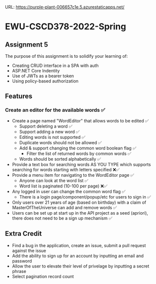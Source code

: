 URL:
https://purple-plant-006657c1e.5.azurestaticapps.net/

# EWU-CSCD378-2022-Spring

## Assignment 5

The purpose of this assignment is to solidify your learning of:

- Creating CRUD interface in a SPA with auth
- ASP.NET Core Indentity
- Use of JWTs as a bearer token
- Using policy-based authorization

## Features

### Create an editor for the available words ✅

- Create a page named "WordEditor" that allows words to be edited ✅
  - Support deleting a word ✅
  - Support adding a new word ✅
  - Editing words is not supported ✅
  - Duplicate words should not be allowed ✅
  - Add & support changing the common word boolean flag ✅
    - Filter the list of returned words by common words ✅
  - Words should be sorted alphabetically ✅
- Provide a text box for searching words AS YOU TYPE which supports searching for words starting with letters specified ❌✅
- Provide a menu item for navigating to the WordEditor page ✅
  - Anyone can look at the word list ✅
  - Word list is paginated (10-100 per page) ❌✅
- Any logged in user can change the common word flag ✅
  - There is a login page/component/popup/etc for users to sign in ✅
- Only users over 21 years of age (based on birthday) with a claim of MasterOfTheUniverse can add and remove words ✅
- Users can be set up at start up in the API project as a seed (apriori), there does not need to be a sign up mechanism ✅

## Extra Credit

- Find a bug in the application, create an issue, submit a pull request against the issue
- Add the ability to sign up for an account by inputting an email and password
- Allow the user to elevate their level of privelage by inputting a secret phrase
- Select pagination record count
